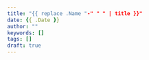 ```yaml
---
title: "{{ replace .Name "-" " " | title }}"
date: {{ .Date }}
author: ""
keywords: []
tags: []
draft: true
---
```

